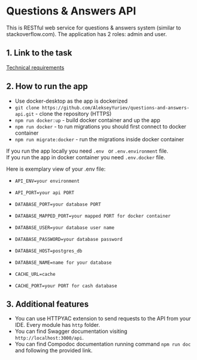 <h1>Questions & Answers API</h1>
This is RESTful web service for questions & answers system (similar to stackoverflow.com). The application has 2 roles: admin and user.

<h2>1. Link to the task</h2>

[Technical requirements](https://docs.google.com/document/d/1h69_umHFTf2NsRTi1f_SO32O8yNCFIKu/edit?usp=sharing&ouid=105503312417725816508&rtpof=true&sd=true)

<h2>2. How to run the app</h2>

- Use docker-desktop as the app is dockerized
- `git clone https://github.com/AlekseyYuriev/questions-and-answers-api.git` - clone the repository (HTTPS)
- `npm run docker:up` - build docker container and up the app
- `npm run docker` - to run migrations you should first connect to docker container
- `npm run migrate:docker` - run the migrations inside docker container

If you run the app locally you need `.env ` or `.env.environment` file. <br>
If you run the app in docker container you need `.env.docker` file.

Here is exemplary view of your .env file:

- `API_ENV=your environment`
- `API_PORT=your api PORT`

- `DATABASE_PORT=your database PORT`
- `DATABASE_MAPPED_PORT=your mapped PORT for docker container`
- `DATABASE_USER=your database user name`
- `DATABASE_PASSWORD=your database password`
- `DATABASE_HOST=postgres_db`
- `DATABASE_NAME=name for your database`

- `CACHE_URL=cache`
- `CACHE_PORT=your PORT for cash database`

<h2>3. Additional features</h2>

- You can use HTTPYAC extension to send requests to the API from your IDE. Every module has `http` folder.
- You can find Swagger documentation visiting `http://localhost:3000/api`.
- You can find Compodoc documentation running command `npm run doc` and following the provided link.
